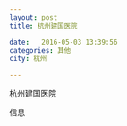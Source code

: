 ```yaml
--- 
layout: post 
title: 杭州建国医院

date:   2016-05-03 13:39:56 
categories: 其他  
city: 杭州
  
--- 
```

   
杭州建国医院

信息

